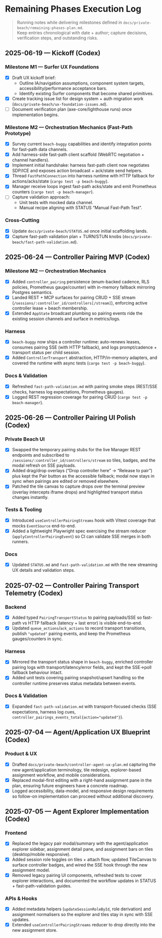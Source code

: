 # Remaining Phases Execution Log

> Running notes while delivering milestones defined in `docs/private-beach/remaining-phases-plan.md`.  
> Keep entries chronological with date + author; capture decisions, verification steps, and outstanding risks.

## 2025-06-19 — Kickoff (Codex)

### Milestone M1 — Surfer UX Foundations
- [x] Draft UX kickoff brief:
  - Outline IA/navigation assumptions, component system targets, accessibility/performance acceptance bars.
  - Identify existing Surfer components that become shared primitives.
- [x] Create tracking issue list for design system + auth migration work (`docs/private-beach/ux-foundation-issues.md`).
- [ ] Document verification plan (axe-core/lighthouse runs) once implementation begins.

### Milestone M2 — Orchestration Mechanics (Fast-Path Prototype)
- [x] Survey current `beach-buggy` capabilities and identify integration points for fast-path data channels.
- [x] Add harness-side fast-path client scaffold (WebRTC negotiation + channel handlers).
- [x] Implement initial handshake: harness fast-path client now negotiates SDP/ICE and exposes action broadcast + ack/state send helpers.
- [x] Thread `FastPathConnection` into harness runtime with HTTP fallback for actions/acks/state (`cargo test -p beach-buggy`).
- [x] Manager receive loops ingest fast-path acks/state and emit Prometheus counters (`cargo test -p beach-manager`).
- [ ] Capture validation approach:
  - Unit tests with mocked data channel.
  - Manual recipe aligning with STATUS “Manual Fast-Path Test”.

### Cross-Cutting
- [x] Update `docs/private-beach/STATUS.md` once initial scaffolding lands.
- [x] Capture fast-path validation plan + TURN/STUN knobs (`docs/private-beach/fast-path-validation.md`).

## 2025-06-24 — Controller Pairing MVP (Codex)

### Milestone M2 — Orchestration Mechanics
- [x] Added `controller_pairing` persistence (enum-backed cadence, RLS policies, Prometheus gauge/counter) with in-memory fallback mirroring Postgres semantics.
- [x] Landed REST + MCP surfaces for pairing CRUD + SSE stream (`/sessions/:controller_id/controllers[/stream]`), enforcing active controller lease + beach membership.
- [x] Extended `AppState` broadcast plumbing so pairing events ride the existing session channels and surface in metrics/logs.

### Harness
- [x] `beach-buggy` now ships a controller runtime: auto-renews leases, consumes pairing SSE (with HTTP fallback), and logs prompt/cadence + transport status per child session.
- [x] Added `ControllerTransport` abstraction, HTTP/in-memory adapters, and covered the runtime with async tests (`cargo test -p beach-buggy`).

### Docs & Validation
- [x] Refreshed `fast-path-validation.md` with pairing smoke steps (REST/SSE checks, harness log expectations, Prometheus gauges).
- [x] Logged REST regression coverage for pairing CRUD (`cargo test -p beach-manager`).

## 2025-06-26 — Controller Pairing UI Polish (Codex)

### Private Beach UI
- [x] Swapped the temporary pairing stubs for the live Manager REST endpoints and subscribed to `/sessions/:controller_id/controllers/stream` so tiles, badges, and the modal refresh on SSE payloads.
- [x] Added drag/drop overlays (“Drop controller here” → “Release to pair”) plus kept the Pair button as the accessible fallback; modal now stays in sync when pairings are edited or removed elsewhere.
- [x] Patched the tile canvas to capture drops over the terminal preview (overlay intercepts iframe drops) and highlighted transport status changes instantly.

### Tests & Tooling
- [x] Introduced `useControllerPairingStreams` hook with Vitest coverage that mocks `EventSource` end-to-end.
- [x] Added a lightweight Playwright spec exercising the stream reducer (`applyControllerPairingEvent`) so CI can validate SSE merges in both runners.

### Docs
- [x] Updated `STATUS.md` and `fast-path-validation.md` with the new streaming UX details and validation steps.

## 2025-07-02 — Controller Pairing Transport Telemetry (Codex)

### Backend
- [x] Added typed `PairingTransportStatus` to pairing payloads/SSE so fast-path vs HTTP fallback (latency + last error) is visible end-to-end.
- [x] Updated `queue_actions`/`ack_actions` to record transport transitions, publish `"updated"` pairing events, and keep the Prometheus gauges/counters in sync.

### Harness
- [x] Mirrored the transport status shape in `beach-buggy`, enriched controller pairing logs with transport/latency/error fields, and kept the SSE→poll fallback behaviour intact.
- [x] Added unit tests covering pairing snapshot/upsert handling so the controller runtime preserves status metadata between events.

### Docs & Validation
- [x] Expanded `fast-path-validation.md` with transport-focused checks (SSE expectations, harness log cues, `controller_pairings_events_total{action="updated"}`).

## 2025-07-04 — Agent/Application UX Blueprint (Codex)

### Product & UX
- [x] Drafted `docs/private-beach/controller-agent-ux-plan.md` capturing the new agent/application terminology, tile redesign, explorer-based assignment workflow, and mobile considerations.
- [x] Replaced modal-first editing with a right-hand assignment pane in the plan, ensuring future engineers have a concrete roadmap.
- [x] Logged accessibility, data-model, and responsive design requirements so follow-on implementation can proceed without additional discovery.

## 2025-07-05 — Agent Explorer Implementation (Codex)

### Frontend
- [x] Replaced the legacy pair modal/summary with the agent/application explorer sidebar, assignment detail pane, and assignment bars on tiles (desktop/mobile responsive).
- [x] Added session role toggles on tiles + attach flow, updated TileCanvas to surface controller badges, and wired the SSE hook through the new assignment model.
- [x] Removed legacy pairing UI components, refreshed tests to cover explorer interactions, and documented the workflow updates in STATUS + fast-path-validation guides.

### APIs & Hooks
- [x] Added metadata helpers (`updateSessionRoleById`, role derivation) and assignment normalisers so the explorer and tiles stay in sync with SSE updates.
- [x] Extended `useControllerPairingStreams` reducer to drop directly into the new assignment store.

